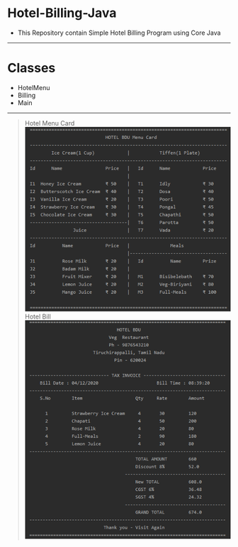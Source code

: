 # Hotel-Billing-Java
* This Repository contain Simple Hotel Billing Program using Core Java
----
# Classes
* HotelMenu
* Billing
* Main
----
> Hotel Menu Card
![Hotel Menu Card](https://github.com/iamstmvasan/Hotel-Billing-Java/blob/main/src/menucard.PNG "Hotel Menu card")
> Hotel Bill
![Hotel Bill](https://github.com/iamstmvasan/Hotel-Billing-Java/blob/main/src/bill.PNG "Hotel Bill")
